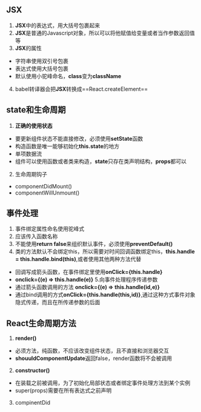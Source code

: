 ## JSX
1. **JSX**中的表达式，用大括号包裹起来
2. **JSX**是普通的Javascript对象，所以可以将他赋值给变量或者当作参数返回值等
3. **JSX**的属性
- 字符串使用双引号包裹
- 表达式使用大括号包裹
- 默认使用小驼峰命名，**class**变为**className**
4. babel转译器会把**JSX**转换成==React.createElement==

## state和生命周期
1. **正确的使用状态**
- 要更新组件状态不能直接修改，必须使用**setState**函数
- 构造函数是唯一能够初始化**this.state**的地方
- 单项数据流
- 组件可以使用函数或者类来构造，**state**只存在类声明结构，**props**都可以
2. 生命周期钩子
- componentDidMount() 
- componentWillUnmount()

## 事件处理
1. 事件绑定属性命名使用驼峰式
2. 应该传入函数名称
3. 不能使用**return false**来组织默认事件，必须使用**preventDefault()**
4. 类的方法默认不会绑定this，所以需要对时间回调函数绑定this，**this.handle = this.handle.bind(this)**,或者使用其他两种方法代替
- 回调写成箭头函数，在事件绑定里使用**onClick={this.handle}**
- **onclick={(e) => this.handle(e)}**
5.向事件处理程序传递参数
- 通过箭头函数调用的方法 **onclick={(e) => this.handle(id,e)}**
- 通过bind调用的方式**onClick={this.handle(this,id)}**,通过这种方式事件对象隐式传递，而且在所传递参数的后面

## React生命周期方法
1. **render()**
- 必须方法，纯函数，不应该改变组件状态，且不直接和浏览器交互
- **shouuldComponentUpdate**返回false，render函数将不会被调用
2. **constructor()**
- 在装载之前被调用，为了初始化局部状态或者绑定事件处理方法到某个实例
- super(props)需要在所有表达式之前声明
3. compinentDid
